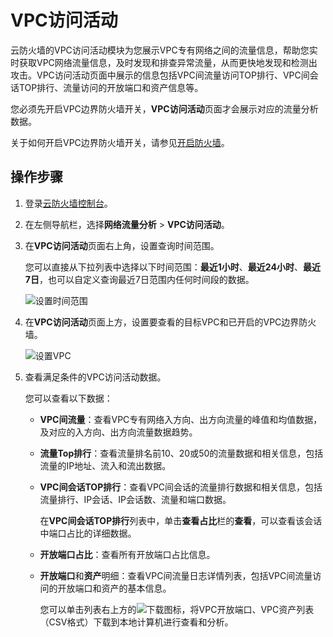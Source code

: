 # VPC访问活动

云防火墙的VPC访问活动模块为您展示VPC专有网络之间的流量信息，帮助您实时获取VPC网络流量信息，及时发现和排查异常流量，从而更快地发现和检测出攻击。VPC访问活动页面中展示的信息包括VPC间流量访问TOP排行、VPC间会话TOP排行、流量访问的开放端口和资产信息等。

您必须先开启VPC边界防火墙开关，**VPC访问活动**页面才会展示对应的流量分析数据。

关于如何开启VPC边界防火墙开关，请参见[开启防火墙](/intl.zh-CN/快速入门/开启防火墙.md)。

## 操作步骤

1.  登录[云防火墙控制台](https://yundun.console.aliyun.com/?p=cfwnext)。

2.  在左侧导航栏，选择**网络流量分析** \> **VPC访问活动**。

3.  在**VPC访问活动**页面右上角，设置查询时间范围。

    您可以直接从下拉列表中选择以下时间范围：**最近1小时**、**最近24小时**、**最近7日**，也可以自定义查询最近7日范围内任何时间段的数据。

    ![设置时间范围](https://static-aliyun-doc.oss-accelerate.aliyuncs.com/assets/img/zh-CN/4250432161/p237768.png)

4.  在**VPC访问活动**页面上方，设置要查看的目标VPC和已开启的VPC边界防火墙。

    ![设置VPC](https://static-aliyun-doc.oss-accelerate.aliyuncs.com/assets/img/zh-CN/4250432161/p237771.png)

5.  查看满足条件的VPC访问活动数据。

    您可以查看以下数据：

    -   **VPC间流量**：查看VPC专有网络入方向、出方向流量的峰值和均值数据，及对应的入方向、出方向流量数据趋势。
    -   **流量Top排行**：查看流量排名前10、20或50的流量数据和相关信息，包括流量的IP地址、流入和流出数据。
    -   **VPC间会话TOP排行**：查看VPC间会话的流量排行数据和相关信息，包括流量排行、IP会话、IP会话数、流量和端口数据。

        在**VPC间会话TOP排行**列表中，单击**查看占比**栏的**查看**，可以查看该会话中端口占比的详细数据。

    -   **开放端口占比**：查看所有开放端口占比信息。
    -   **开放端口**和**资产**明细：查看VPC间流量日志详情列表，包括VPC间流量访问的开放端口和资产的基本信息。

        您可以单击列表右上方的![下载 ](https://static-aliyun-doc.oss-accelerate.aliyuncs.com/assets/img/zh-CN/4335322161/p237696.png)图标，将VPC开放端口、VPC资产列表（CSV格式）下载到本地计算机进行查看和分析。


